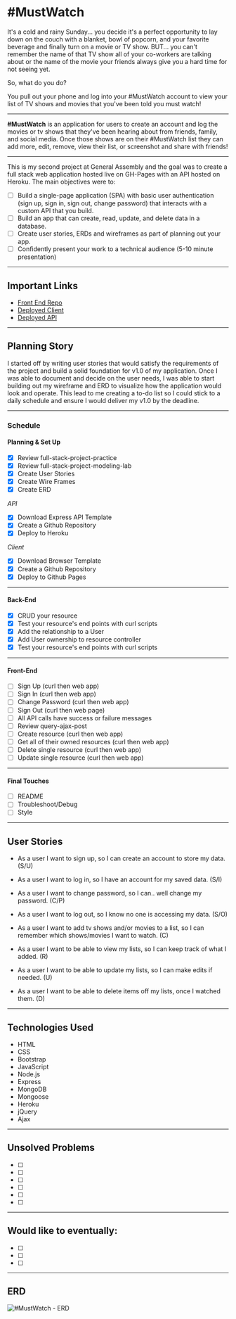 # #MustWatch
It's a cold and rainy Sunday... you decide it's a perfect opportunity to lay down on the couch with a blanket, bowl of popcorn, and your favorite beverage and finally turn on a movie or TV show. BUT... you can't remember the name of that TV show all of your co-workers are talking about or the name of the movie your friends always give you a hard time for not seeing yet. 

So, what do you do? 

You pull out your phone and log into your #MustWatch account to view your list of TV shows and movies that you've been told you must watch!
___
**#MustWatch** is an application for users to create an account and log the movies or tv shows that they've been hearing about from friends, family, and social media. Once those shows are on their #MustWatch list they can add more, edit, remove, view their list, or screenshot and share with friends!
___
This is my second project at General Assembly and the goal was to create a full stack
web application hosted live on GH-Pages with an API hosted on Heroku. The main objectives
were to:
- [ ] Build a single-page application (SPA) with basic user authentication
(sign up, sign in, sign out, change password) that interacts with a custom API that you build.
- [ ] Build an app that can create, read, update, and delete data in a database.
- [ ] Create user stories, ERDs and wireframes as part of planning out your app.
- [ ] Confidently present your work to a technical audience (5-10 minute presentation)
___
## Important Links
- [Front End Repo](https://github.com/mjeder/must-watch-client)
- [Deployed Client](https://mjeder.github.io/must-watch-client/)
- [Deployed API](https://must-watch-api.herokuapp.com/)
___
## Planning Story
I started off by writing user stories that would satisfy the requirements of the project and build a solid foundation for v1.0 of my application. Once I was able to document and decide on the user needs, I was able to start building out my wireframe and ERD to visualize how the application would look and operate. This lead to me creating a to-do list so I could stick to a daily schedule and ensure I would deliver my v1.0 by the deadline.
___
### Schedule
#### Planning & Set Up
- [x] Review full-stack-project-practice
- [x] Review full-stack-project-modeling-lab
- [x] Create User Stories
- [x] Create Wire Frames
- [x] Create ERD

*API*
- [X] Download Express API Template
- [X] Create a Github Repository
- [X] Deploy to Heroku

*Client*
- [X] Download Browser Template
- [X] Create a Github Repository
- [X] Deploy to Github Pages
___
#### Back-End
- [X] CRUD your resource
- [X] Test your resource's end points with curl scripts
- [X] Add the relationship to a User
- [X] Add User ownership to resource controller
- [X] Test your resource's end points with curl scripts
___
#### Front-End
- [ ] Sign Up (curl then web app)
- [ ] Sign In (curl then web app)
- [ ] Change Password (curl then web app)
- [ ] Sign Out (curl then web page)
- [ ] All API calls have success or failure messages
- [ ] Review query-ajax-post
- [ ] Create resource (curl then web app)
- [ ] Get all of their owned resources (curl then web app)
- [ ] Delete single resource (curl then web app)
- [ ] Update single resource (curl then web app)
___
#### Final Touches
- [ ] README
- [ ] Troubleshoot/Debug
- [ ] Style
___
## User Stories
- As a user I want to sign up, so I can create an account to store my data. (S/U)

- As a user I want to log in, so I have an account for my saved data. (S/I)

- As a user I want to change password, so I can.. well change my password. (C/P)

- As a user I want to log out, so I know no one is accessing my data. (S/O)

- As a user I want to add tv shows and/or movies to a list, so I can remember
  which shows/movies I want to watch. (C)

- As a user I want to be able to view my lists, so I can keep track of what I added. (R)

- As a user I want to be able to update my lists, so I can make edits if needed. (U)

- As a user I want to be able to delete items off my lists, once I watched them. (D)
___
## Technologies Used
- HTML
- CSS
- Bootstrap
- JavaScript
- Node.js
- Express
- MongoDB
- Mongoose
- Heroku
- jQuery
- Ajax
___
## Unsolved Problems
- [ ] 
- [ ] 
- [ ] 
- [ ] 
- [ ] 
- [ ] 
___
## Would like to eventually:
- [ ] 
- [ ] 
- [ ] 
___
## ERD
![#MustWatch - ERD](https://i.imgur.com/9HHBOQX.png)

